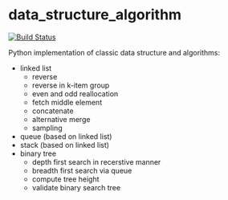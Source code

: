 # data_structure_algorithm
[![Build Status](https://travis-ci.com/Frank3W/data_structure_algorithm.svg?branch=main)](https://travis-ci.com/Frank3W/data_structure_algorithm)

Python implementation of classic data structure and algorithms:

- linked list
    - reverse
    - reverse in k-item group
    - even and odd reallocation
    - fetch middle element
    - concatenate
    - alternative merge
    - sampling
- queue (based on linked list)
- stack (based on linked list)
- binary tree
    - depth first search in recerstive manner
    - breadth first search via queue
    - compute tree height
    - validate binary search tree
